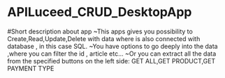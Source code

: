 # APILuceed_CRUD_DesktopApp
#Short description about app
~This apps gives you possibility to Create,Read,Update,Delete with data where is also connected with database , in this case SQL.
~You have options to go deeply into the data ,where you can filter the id , article etc...
~Or you can extract all the data from the specified buttons on the left side: GET ALL,GET PRODUCT,GET PAYMENT TYPE
